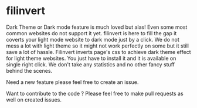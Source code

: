 # filinvert

Dark Theme or Dark mode feature is much loved but alas! Even some most common websites do not support it yet. filinvert is here to fill the gap it coverts your light mode website to dark mode just by a click. We do not mess a lot with light theme so it might not work perfectly on some but it still save a lot of hassle. Filinvert inverts page's css to achieve dark theme effect for light theme websites. You just have to install it and it is available on single right click. We don't take any statistics and no other fancy stuff behind the scenes.

Need a new feature please feel free to create an issue.

Want to contribute to the code ? Please feel free to make pull requests as well on created issues.
